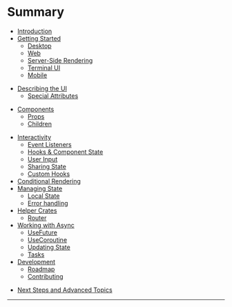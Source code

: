 # Summary

- [Introduction](README.md)
- [Getting Started](getting_started/index.md)
  - [Desktop](getting_started/desktop.md)
  - [Web](getting_started/web.md)
  - [Server-Side Rendering](getting_started/ssr.md)
  - [Terminal UI](getting_started/tui.md)
  - [Mobile](getting_started/mobile.md)

[//]: # (- [Hello, World!]&#40;hello_world.md&#41;)
- [Describing the UI](describing_ui/index.md)
  - [Special Attributes](describing_ui/special_attributes.md)

[//]: # (  - [Conditional Rendering]&#40;describing_ui/conditional_rendering.md&#41;)
[//]: # (  - [Lists]&#40;describing_ui/lists.md&#41;)
- [Components](components/index.md)
  - [Props](components/props.md)
  - [Children](components/children.md)

[//]: # (  - [How Data Flows]&#40;components/composing.md&#41;)
- [Interactivity](interactivity/index.md)
  - [Event Listeners](interactivity/event_handlers.md)
  - [Hooks & Component State](interactivity/hooks.md)
  - [User Input](interactivity/user_input.md)
  - [Sharing State](interactivity/sharing_state.md)
  - [Custom Hooks](interactivity/custom_hooks.md)
- [Conditional Rendering](conditional_rendering/index.md)
- [Managing State](state/index.md)
  - [Local State](state/localstate.md)
  - [Error handling](state/errorhandling.md)
- [Helper Crates](helpers/index.md)
  - [Router](state/router.md)
- [Working with Async](async/index.md)
  - [UseFuture](async/use_future.md)
  - [UseCoroutine](async/coroutines.md)
  - [Updating State](async/loading_state.md)
  - [Tasks](async/asynctasks.md)
- [Development](./development/index.md)
  - [Roadmap](./development/roadmap.md)
  - [Contributing](./development/contributing.md)

<!--
- [Putting it all together: Dog Search Engine](tutorial/index.md)
  - [New app](tutorial/new_app.md)
  - [Bundling](tutorial/publishing.md) -->


- [Next Steps and Advanced Topics](final.md)


-----------


  <!-- - [Suspense](concepts/suspense.md) -->
  <!-- - [Async Callbacks](concepts/asynccallbacks.md) -->

